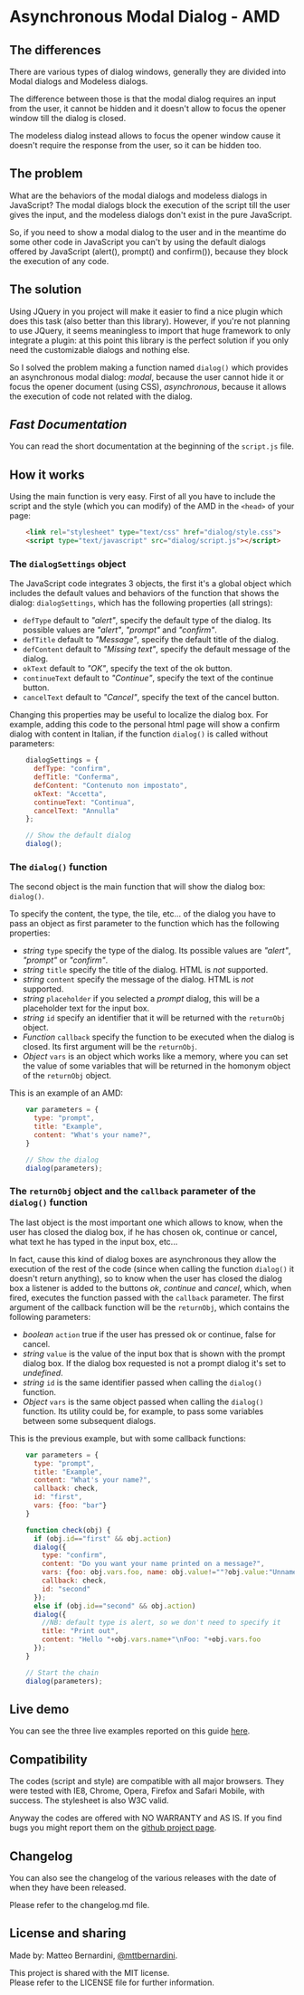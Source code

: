 # Asynchronous Modal Dialog - AMD #

## The differences ##

There are various types of dialog windows, generally they are divided into Modal dialogs and Modeless dialogs.

The difference between those is that the modal dialog requires an input from the user, it cannot be hidden and it doesn't allow to focus the opener window till the dialog is closed.

The modeless dialog instead allows to focus the opener window cause it doesn't require the response from the user, so it can be hidden too.


## The problem ##

What are the behaviors of the modal dialogs and modeless dialogs in JavaScript? The modal dialogs block the execution of the script till the user gives the input, and the modeless dialogs don't exist in the pure JavaScript.

So, if you need to show a modal dialog to the user and in the meantime do some other code in JavaScript you can't by using the default dialogs offered by JavaScript (alert(), prompt() and confirm()), because they block the execution of any code.


## The solution ##

Using JQuery in you project will make it easier to find a nice plugin which does this task (also better than this library). However, if you're not planning to use JQuery, it seems meaningless to import that huge framework to only integrate a plugin: at this point this library is the perfect solution if you only need the customizable dialogs and nothing else.

So I solved the problem making a function named `dialog()` which provides an asynchronous modal dialog: *modal*, because the user cannot hide it or focus the opener document (using CSS), *asynchronous*, because it allows the execution of code not related with the dialog.


## *Fast Documentation* ##

You can read the short documentation at the beginning of the `script.js` file.


## How it works ##

Using the main function is very easy. First of all you have to include the script and the style (which you can modify) of the AMD in the `<head>` of your page:

```html
	<link rel="stylesheet" type="text/css" href="dialog/style.css">
	<script type="text/javascript" src="dialog/script.js"></script>
```


### The `dialogSettings` object ###

The JavaScript code integrates 3 objects, the first it's a global object which includes the default values and behaviors of the function that shows the dialog: `dialogSettings`, which has the following properties (all strings):

- `defType`			default to *"alert"*, specify the default type of the dialog. Its possible values are *"alert"*, *"prompt"* and *"confirm"*.
- `defTitle` 		default to *"Message"*, specify the default title of the dialog.
- `defContent`		default to *"<i>Missing text</i>"*, specify the default message of the dialog.
- `okText`			default to *"OK"*, specify the text of the ok button.
- `continueText`	default to *"Continue"*, specify the text of the continue button.
- `cancelText`		default to *"Cancel"*, specify the text of the cancel button.


Changing this properties may be useful to localize the dialog box. For example, adding this code to the personal html page will show a confirm dialog with content in Italian, if the function `dialog()` is called without parameters:

```javascript
	dialogSettings = {
	  defType: "confirm",
	  defTitle: "Conferma",
	  defContent: "Contenuto non impostato",
	  okText: "Accetta",
	  continueText: "Continua",
	  cancelText: "Annulla"
	};

	// Show the default dialog
	dialog();
```

### The `dialog()` function ###

The second object is the main function that will show the dialog box: `dialog()`.

To specify the content, the type, the tile, etc... of the dialog you have to pass an object as first parameter to the function which has the following properties:

- *string*		`type`			specify the type of the dialog. Its possible values are *"alert"*, *"prompt"* or *"confirm"*.
- *string*		`title`			specify the title of the dialog. HTML is *not* supported.
- *string*		`content`		specify the message of the dialog. HTML is *not* supported.
- *string*		`placeholder`	if you selected a *prompt* dialog, this will be a placeholder text for the input box.
- *string*		`id`			specify an identifier that it will be returned with the `returnObj` object.
- *Function*	`callback`		specify the function to be executed when the dialog is closed. Its first argument will be the `returnObj`.
- *Object*		`vars`			is an object which works like a memory, where you can set the value of some variables that will be returned in the homonym object of the `returnObj` object.


This is an example of an AMD:

```javascript
	var parameters = {
	  type: "prompt",
	  title: "Example",
	  content: "What's your name?",
	}

	// Show the dialog
	dialog(parameters);
```


### The `returnObj` object and the `callback` parameter of the `dialog()` function ###

The last object is the most important one which allows to know, when the user has closed the dialog box, if he has chosen ok, continue or cancel, what text he has typed in the input box, etc...

In fact, cause this kind of dialog boxes are asynchronous they allow the execution of the rest of the code (since when calling the function `dialog()` it doesn't return anything), so to know when the user has closed the dialog box a listener is added to the buttons *ok*, *continue* and *cancel*, which, when fired, executes the function passed with the `callback` parameter. The first argument of the callback function will be the `returnObj`, which contains the following parameters:

- *boolean*		`action`		true if the user has pressed ok or continue, false for cancel.
- *string*		`value`			is the value of the input box that is shown with the prompt dialog box. If the dialog box requested is not a prompt dialog it's set to *undefined*.
- *string*		`id`			is the same identifier passed when calling the `dialog()` function.
- *Object*		`vars`			is the same object passed when calling the `dialog()` function. Its utility could be, for example, to pass some variables between some subsequent dialogs.


This is the previous example, but with some callback functions:

```javascript
	var parameters = {
	  type: "prompt",
	  title: "Example",
	  content: "What's your name?",
	  callback: check,
	  id: "first",
	  vars: {foo: "bar"}
	}

	function check(obj) {
	  if (obj.id=="first" && obj.action)
	  dialog({
	    type: "confirm",
	    content: "Do you want your name printed on a message?",
	    vars: {foo: obj.vars.foo, name: obj.value!=""?obj.value:"Unnamed"},
	    callback: check,
	    id: "second"
	  });
	  else if (obj.id=="second" && obj.action)
	  dialog({
	    //NB: default type is alert, so we don't need to specify it
	    title: "Print out",
	    content: "Hello "+obj.vars.name+"\nFoo: "+obj.vars.foo
	  });
	}

	// Start the chain
	dialog(parameters);
```


## Live demo ##

You can see the three live examples reported on this guide [here][2].


## Compatibility ##

The codes (script and style) are compatible with all major browsers. They were tested with IE8, Chrome, Opera, Firefox and Safari Mobile, with success. The stylesheet is also W3C valid.

Anyway the codes are offered with NO WARRANTY and AS IS. If you find bugs you might report them on the [github project page][1].


## Changelog ##

You can also see the changelog of the various releases with the date of when they have been released.

Please refer to the changelog.md file.


## License and sharing ##

Made by: Matteo Bernardini, [@mttbernardini][3].

This project is shared with the MIT license.  
Please refer to the LICENSE file for further information.


[1]: http://github.com/mttbernardin/dialog/issues
[2]: http://mttbernardini.github.io/dialog/demo.html
[3]: https://twitter.com/mttbernardini
